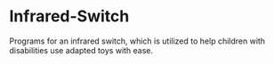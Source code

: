# Infrared-Switch
Programs for an infrared switch, which is utilized to help children with disabilities use adapted toys with ease.
